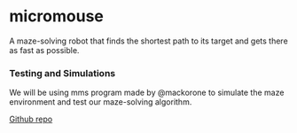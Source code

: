 # micromouse
A maze-solving robot that finds the shortest path to its target and gets there as fast as possible.

### Testing and Simulations
We will be using mms program made by @mackorone to simulate the maze environment and test our maze-solving algorithm.

[Github repo](https://github.com/mackorone/mms)
